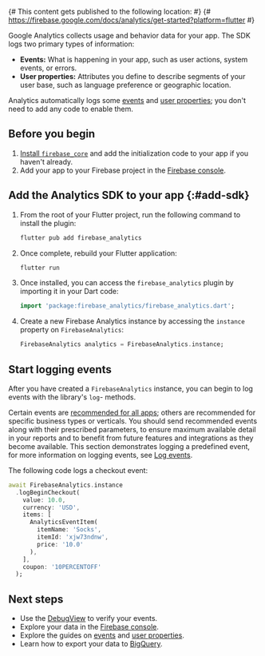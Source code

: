 {# This content gets published to the following location:                    #}
{#   https://firebase.google.com/docs/analytics/get-started?platform=flutter #}

Google Analytics collects usage and behavior data for your app. The SDK
logs two primary types of information:

* **Events:** What is happening in your app, such as user actions, system
  events, or errors.
* **User properties:** Attributes you define to describe segments of your
  user base, such as language preference or geographic location.

Analytics automatically logs some
[events](https://support.google.com/analytics/answer/9234069) and
[user properties](https://support.google.com/analytics/answer/9268042);
you don't need to add any code to enable them.

## Before you begin

1. [Install `firebase_core`](/docs/flutter/setup) and add the initialization code
  to your app if you haven't already.
1. Add your app to your Firebase project in the
  [Firebase console](https://console.firebase.google.com).

## Add the Analytics SDK to your app {:#add-sdk}

1.  From the root of your Flutter project, run the following command to install the plugin:

    ```bash {5}
    flutter pub add firebase_analytics
    ```

1.  Once complete, rebuild your Flutter application:

    ```bash
    flutter run
    ```

1.  Once installed, you can access the `firebase_analytics`
    plugin by importing it in your Dart code:

    ```dart
    import 'package:firebase_analytics/firebase_analytics.dart';
    ```

1.  Create a new Firebase Analytics instance by accessing the
    `instance` property on
    `FirebaseAnalytics`:

    ```dart
    FirebaseAnalytics analytics = FirebaseAnalytics.instance;
    ```


## Start logging events

After you have created a `FirebaseAnalytics` instance, you can begin to log
events with the library's `log`- methods.

Certain events are
[recommended for all apps](https://support.google.com/analytics/answer/9267735);
others are recommended for specific business types or verticals. You should send
recommended events along with their prescribed parameters, to ensure maximum
available detail in your reports and to benefit from future features and
integrations as they become available. This section demonstrates logging a
predefined event, for more information on logging events, see
[Log events](events).

The following code logs a checkout event:

```dart
await FirebaseAnalytics.instance
  .logBeginCheckout(
    value: 10.0,
    currency: 'USD',
    items: [
      AnalyticsEventItem(
        itemName: 'Socks',
        itemId: 'xjw73ndnw',
        price: '10.0'
      ),
    ],
    coupon: '10PERCENTOFF'
  );
```

## Next steps

* Use the [DebugView](/docs/analytics/debugview) to verify your events.
* Explore your data in the [Firebase console](https://console.firebase.google.com/project/_/analytics/).
* Explore the guides on [events](events) and
  [user properties](user-properties).
* Learn how to export your data to [BigQuery](https://support.google.com/firebase/answer/7030014).
